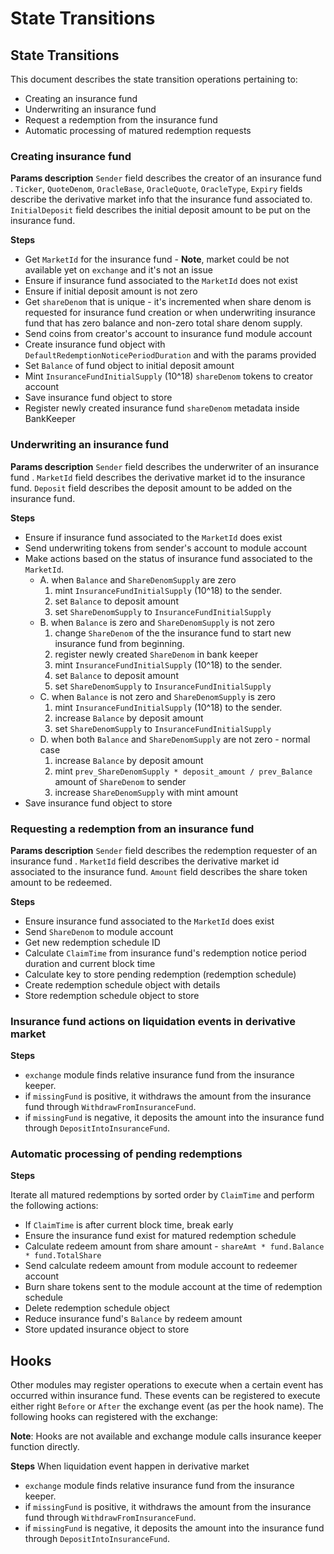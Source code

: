 # State Transitions

## State Transitions

This document describes the state transition operations pertaining to:

* Creating an insurance fund
* Underwriting an insurance fund
* Request a redemption from the insurance fund
* Automatic processing of matured redemption requests

### Creating insurance fund

**Params description** `Sender` field describes the creator of an insurance fund . `Ticker`, `QuoteDenom`, `OracleBase`, `OracleQuote`, `OracleType`, `Expiry` fields describe the derivative market info that the insurance fund associated to. `InitialDeposit` field describes the initial deposit amount to be put on the insurance fund.

**Steps**

* Get `MarketId` for the insurance fund - **Note**, market could be not available yet on `exchange` and it's not an issue
* Ensure if insurance fund associated to the `MarketId` does not exist
* Ensure if initial deposit amount is not zero
* Get `shareDenom` that is unique - it's incremented when share denom is requested for insurance fund creation or when underwriting insurance fund that has zero balance and non-zero total share denom supply.
* Send coins from creator's account to insurance fund module account
* Create insurance fund object with `DefaultRedemptionNoticePeriodDuration` and with the params provided
* Set `Balance` of fund object to initial deposit amount
* Mint `InsuranceFundInitialSupply` (10^18) `shareDenom` tokens to creator account
* Save insurance fund object to store
* Register newly created insurance fund `shareDenom` metadata inside BankKeeper

### Underwriting an insurance fund

**Params description** `Sender` field describes the underwriter of an insurance fund . `MarketId` field describes the derivative market id to the insurance fund. `Deposit` field describes the deposit amount to be added on the insurance fund.

**Steps**

* Ensure if insurance fund associated to the `MarketId` does exist
* Send underwriting tokens from sender's account to module account
* Make actions based on the status of insurance fund associated to the `MarketId`.
  * A. when `Balance` and `ShareDenomSupply` are zero
    1. mint `InsuranceFundInitialSupply` (10^18) to the sender.
    2. set `Balance` to deposit amount
    3. set `ShareDenomSupply` to `InsuranceFundInitialSupply`
  * B. when `Balance` is zero and `ShareDenomSupply` is not zero
    1. change `ShareDenom` of the the insurance fund to start new insurance fund from beginning.
    2. register newly created `ShareDenom` in bank keeper
    3. mint `InsuranceFundInitialSupply` (10^18) to the sender.
    4. set `Balance` to deposit amount
    5. set `ShareDenomSupply` to `InsuranceFundInitialSupply`
  * C. when `Balance` is not zero and `ShareDenomSupply` is zero
    1. mint `InsuranceFundInitialSupply` (10^18) to the sender.
    2. increase `Balance` by deposit amount
    3. set `ShareDenomSupply` to `InsuranceFundInitialSupply`
  * D. when both `Balance` and `ShareDenomSupply` are not zero - normal case
    1. increase `Balance` by deposit amount
    2. mint `prev_ShareDenomSupply * deposit_amount / prev_Balance` amount of `ShareDenom` to sender
    3. increase `ShareDenomSupply` with mint amount
* Save insurance fund object to store

### Requesting a redemption from an insurance fund

**Params description** `Sender` field describes the redemption requester of an insurance fund . `MarketId` field describes the derivative market id associated to the insurance fund. `Amount` field describes the share token amount to be redeemed.

**Steps**

* Ensure insurance fund associated to the `MarketId` does exist
* Send `ShareDenom` to module account
* Get new redemption schedule ID
* Calculate `ClaimTime` from insurance fund's redemption notice period duration and current block time
* Calculate key to store pending redemption (redemption schedule)
* Create redemption schedule object with details
* Store redemption schedule object to store

### Insurance fund actions on liquidation events in derivative market

**Steps**

* `exchange` module finds relative insurance fund from the insurance keeper.
* if `missingFund` is positive, it withdraws the amount from the insurance fund through `WithdrawFromInsuranceFund`.
* if `missingFund` is negative, it deposits the amount into the insurance fund through `DepositIntoInsuranceFund`.

### Automatic processing of pending redemptions

**Steps**

Iterate all matured redemptions by sorted order by `ClaimTime` and perform the following actions:

* If `ClaimTime` is after current block time, break early
* Ensure the insurance fund exist for matured redemption schedule
* Calculate redeem amount from share amount - `shareAmt * fund.Balance * fund.TotalShare`
* Send calculate redeem amount from module account to redeemer account
* Burn share tokens sent to the module account at the time of redemption schedule
* Delete redemption schedule object
* Reduce insurance fund's `Balance` by redeem amount
* Store updated insurance object to store

## Hooks

Other modules may register operations to execute when a certain event has occurred within insurance fund. These events can be registered to execute either right `Before` or `After` the exchange event (as per the hook name). The following hooks can registered with the exchange:

**Note**: Hooks are not available and exchange module calls insurance keeper function directly.

**Steps** When liquidation event happen in derivative market

* `exchange` module finds relative insurance fund from the insurance keeper.
* if `missingFund` is positive, it withdraws the amount from the insurance fund through `WithdrawFromInsuranceFund`.
* if `missingFund` is negative, it deposits the amount into the insurance fund through `DepositIntoInsuranceFund`.
